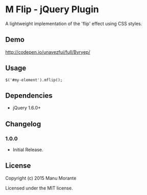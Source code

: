 M Flip - jQuery Plugin
=============================

A lightweight implementation of the 'flip' effect using CSS styles.

Demo
----

http://codepen.io/unavezfui/full/Byryep/

Usage
------

	$('#my-element').mflip();

Dependencies
------------

* jQuery 1.6.0+


Changelog
---------

### 1.0.0
* Initial Release.

License
-------
Copyright (c) 2015 Manu Morante

Licensed under the MIT license.
